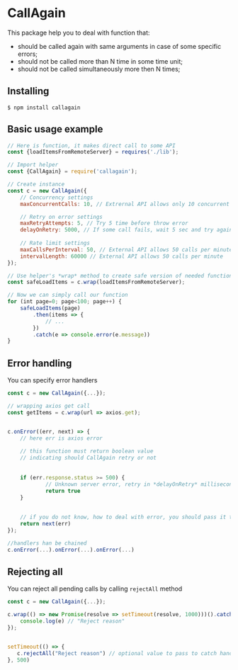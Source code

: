# CallAgain



This package help you to deal with function that:

- should be called again with same arguments in case of some specific errors;
- should not be called more than N time in some time unit;
- should not be called simultaneously more then N times;



## Installing


```
$ npm install callagain
```



## Basic usage example

```javascript
// Here is function, it makes direct call to some API
const {loadItemsFromRemoteServer} = requires('./lib');

// Import helper
const {CallAgain} = require('callagain');

// Create instance
const c = new CallAgain({
    // Concurrency settings
    maxConcurrentCalls: 10, // Extrernal API allows only 10 concurrent calls

    // Retry on error settings
    maxRetryAttempts: 5, // Try 5 time before throw error
    delayOnRetry: 5000, // If some call fails, wait 5 sec and try again
    
    // Rate limit settings
    maxCallsPerInterval: 50, // External API allows 50 calls per minute
    intervalLength: 60000 // External API allows 50 calls per minute
});

// Use helper's *wrap* method to create safe version of needed function
const safeLoadItems = c.wrap(loadItemsFromRemoteServer);

// Now we can simply call our function
for (int page=0; page<100; page++) {
    safeLoadItems(page)
        .then(items => {
    		// ...    
	    })
    	.catch(e => console.error(e.message))
}

```


## Error handling

You can specify error handlers

```javascript
const c = new CallAgain({...});

// wrapping axios get call
const getItems = c.wrap(url => axios.get);


c.onError((err, next) => {
    // here err is axios error
    
    // this function must return boolean value
    // indicating should CallAgain retry or not
    
    
    if (err.response.status >= 500) {
            // Unknown server error, retry in *delayOnRetry* milliseconds
            return true
    }  
        
    
    // if you do not know, how to deal with error, you should pass it to next handler
    return next(err)
});

//handlers han be chained
c.onError(...).onError(...).onError(...)
```


## Rejecting all

You can reject all pending calls by calling `rejectAll` method

```javascript
const c = new CallAgain({...});

c.wrap(() => new Promise(resolve => setTimeout(resolve, 1000)))().catch(e => {
    console.log(e) // "Reject reason"
});


setTimeout(() => {
   c.rejectAll("Reject reason") // optional value to pass to catch handler 
}, 500)

```